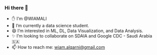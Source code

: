 ### Hi there 👋

- :hand: I'm @WIAMALI
- :school: I’m currently a data science student.
- 😄 I’m interested in ML, DL, Data Visualization, and Data Analysis. 
- :sparkles: I’m looking to collaborate on SDAIA and Google CDC - Saudi Arabia🇸🇦
- 📫 How to reach me: wiam.alqarni@gmail.com
